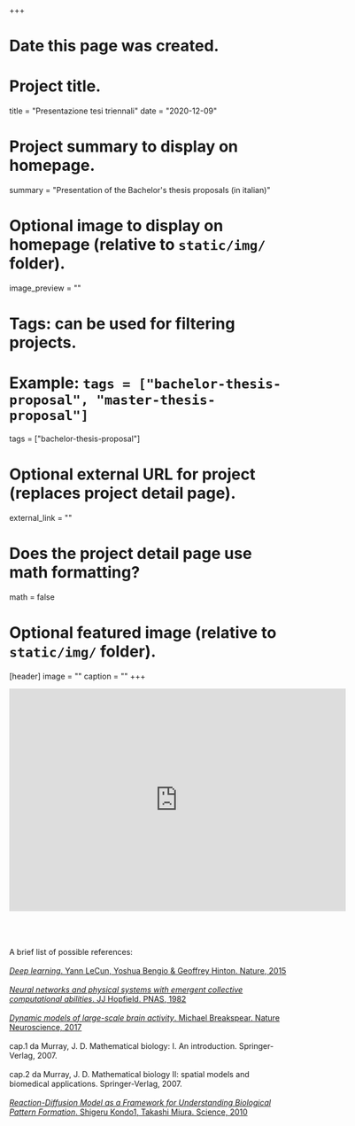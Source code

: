 +++
# Date this page was created.

# Project title.
title = "Presentazione tesi triennali"
date = "2020-12-09"

# Project summary to display on homepage.
summary = "Presentation of the Bachelor's thesis proposals (in italian)"

# Optional image to display on homepage (relative to `static/img/` folder).
image_preview = ""

# Tags: can be used for filtering projects.
# Example: `tags = ["bachelor-thesis-proposal", "master-thesis-proposal"]`
tags = ["bachelor-thesis-proposal"]

# Optional external URL for project (replaces project detail page).
external_link = ""

# Does the project detail page use math formatting?
math = false

# Optional featured image (relative to `static/img/` folder).
[header]
image = ""
caption = ""
+++
<iframe id="kaltura_player" src="https://cdnapisec.kaltura.com/p/2203921/sp/220392100/embedIframeJs/uiconf_id/36897461/partner_id/2203921?iframeembed=true&playerId=kaltura_player&entry_id=1_gno87kr2&flashvars[streamerType]=auto&amp;flashvars[localizationCode]=en&amp;flashvars[leadWithHTML5]=true&amp;flashvars[sideBarContainer.plugin]=true&amp;flashvars[sideBarContainer.position]=left&amp;flashvars[sideBarContainer.clickToClose]=true&amp;flashvars[chapters.plugin]=true&amp;flashvars[chapters.layout]=vertical&amp;flashvars[chapters.thumbnailRotator]=false&amp;flashvars[streamSelector.plugin]=true&amp;flashvars[EmbedPlayer.SpinnerTarget]=videoHolder&amp;flashvars[dualScreen.plugin]=true&amp;flashvars[hotspots.plugin]=1&amp;flashvars[Kaltura.addCrossoriginToIframe]=true&amp;&wid=1_tactp8ia" width="608" height="402" allowfullscreen webkitallowfullscreen mozAllowFullScreen allow="autoplay *; fullscreen *; encrypted-media *" sandbox="allow-forms allow-same-origin allow-scripts allow-top-navigation allow-pointer-lock allow-popups allow-modals allow-orientation-lock allow-popups-to-escape-sandbox allow-presentation allow-top-navigation-by-user-activation" frameborder="0" title="Kaltura Player"></iframe>

<br><br><br>
A brief list of possible references:  <br><br>
[*Deep learning*. Yann LeCun, Yoshua Bengio & Geoffrey Hinton. Nature, 2015](https://www.nature.com/articles/nature14539)  <br><br>
[*Neural networks and physical systems with emergent collective computational abilities*. JJ Hopfield. PNAS, 1982](https://doi.org/10.1073/pnas.79.8.2554)  <br><br>
[*Dynamic models of large-scale brain activity*. Michael Breakspear. Nature Neuroscience, 2017](https://www.nature.com/articles/nn.4497)  <br><br>
cap.1 da Murray, J. D. Mathematical biology: I. An introduction. Springer-Verlag, 2007.  <br><br>
cap.2 da Murray, J. D. Mathematical biology II: spatial models and biomedical applications. Springer-Verlag, 2007.  <br><br>
[*Reaction-Diffusion Model as a Framework for Understanding Biological Pattern Formation*. Shigeru Kondo1, Takashi Miura. Science, 2010](https://science.sciencemag.org/content/329/5999/1616)
